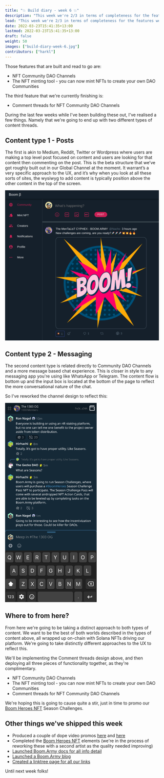 ```yaml
---
title: "💥 Build diary - week 6 💥"
description: "This week we're 2/3 in terms of completeness for the features we're currently building, which we're going to deploy to production. All going well this is going to occur in the next few days."
lead: "This week we're 2/3 in terms of completeness for the features we're currently building, which we're going to deploy to production. All going well this is going to occur in the next few days."
date: 2022-03-23T15:41:35+13:00
lastmod: 2022-03-23T15:41:35+13:00
draft: false
weight: 50
images: ["build-diary-week-6.jpg"]
contributors: ["harkl"]
---
```


Those features that are built and read to go are:

- NFT Community DAO Channels
- The NFT minting tool - you can now mint NFTs to create your own DAO Communities

The third feature that we're currently finishing is:

- Comment threads for NFT Community DAO Channels

During the last few weeks while I've been building these out, I've realised a few things. Namely that we're going to end up with two different types of content threads.

## Content type 1 - Posts

The first is akin to Medium, Reddit, Twitter or Wordpress where users are making a top level post focused on content and users are looking for that content then commenting on the post. This is the beta structure that we’ve got roughly built out in our Global Channel at the moment. It warrant’s a very specific approach to the UX, and it’s why when you look at all these sorts of sites, the wysiwyg to add content is typically position above the other content in the top of the screen.

![Boom Content Post](boom-content.png)

## Content type 2 - Messaging

The second content type is related directly to Community DAO Channels and a more message based chat experience. This is closer in style to any messaging app you're using like WhatsApp or Telegram. The content flow is bottom up and the input box is located at the bottom of the page to reflect the more conversational nature of the chat.

So I've reworked the channel design to reflect this:

<img src="boom-channel-feed.png" alt="Boom Channel Feed" width="300"/>

## Where to from here?

From here we're going to be taking a distinct approach to both types of content. We want to be the best of both worlds described in the types of content above, all wrapped up on-chain with Solana NFTs driving our platform. We're going to take distinctly different approaches to the UX to reflect this.

We'll be implementing the Comment threads design above, and then deploying all three pieces of functionality together, as they're complimentary.

- NFT Community DAO Channels
- The NFT minting tool - you can now mint NFTs to create your own DAO Communities
- Comment threads for NFT Community DAO Channels

We're hoping this is going to cause quite a stir, just in time to promo our [Boom Heroes NFT](https://boom.army/docs/docs/prologue/season-challenges/) Season Challenges.

## Other things we've shipped this week

- Produced a couple of dope video promos [here](https://twitter.com/boom_army_/status/1504635740801896448?s=20&t=pwrAlcNezC_SCFksS-yJdw) and [here](https://twitter.com/boom_army_/status/1504573388396044288?s=20&t=pwrAlcNezC_SCFksS-yJdw)
- Completed the [Boom Heroes NFT](https://boom.army/docs/docs/prologue/season-challenges/) elements (we're in the process of reworking these with a second artist as the quality needed improving)
- [Launched Boom.Army docs for all info detail](https://boom.army/docs)
- [Launched a Boom.Army blog](https://boom.army/docs/blog/)
- [Created a linktree page for all our links](https://linktr.ee/boom_army)

Until next week folks!
